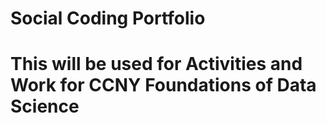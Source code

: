 # Social Coding Portfolio
# This will be used for Activities and Work for CCNY Foundations of Data Science
